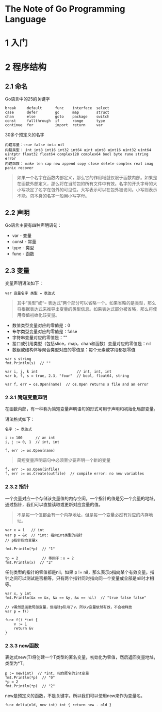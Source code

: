 # The Note of Go Programming Language

# 1 入门

# 2 程序结构

## 2.1 命名

Go语言中的25的关键字

```
break     default      func    interface  select 
case      defer        go      map        struct 
chan      else         goto    package    switch 
const     fallthrough  if      range      type   
continue  for          import  return     var    
```

30多个预定义的名字

```
内建常量：true false iota nil 
内建类型： int int8 int16 int32 int64 uint uint8 uint16 uint32 uint64 uintptr float32 float64 complex128 complex64 bool byte rune string error 
内建函数： make len cap new append copy close delete complex real imag panic recover 
```

> 如果一个名字在函数内部定义，那么它的作用域就仅限于函数内部。如果是在函数外部定义，那么将在当前包的所有文件中有效。名字的开头字母的大小写决定了名字在包外的可见性。大写表示可以在包外被访问，小写则表示不能。包本身的名字一般用小写字母。

## 2.2 声明

Go语言主要有四种声明语句：
* var - 变量
* const - 常量
* type - 类型
* func - 函数

## 2.3 变量

变量声明语法如下：
```
var 变量名字 类型 = 表达式
```

> 其中“类型”或“= 表达式”两个部分可以省略一个。如果省略的是类型，那么将根据表达式来推导出变量的类型信息。如果表达式部分被省略，那么将使用零值初始化该变量。

* 数值类型变量对应的零值是：0
* 布尔类型变量对应的零值是：false
* 字符串变量对应的零值是：""
* 接口或引用类型（包括slice，map，chan和函数）变量对应的零值是：nil
* 数组或结构体等聚合类型对应的零值是：每个元素或字段都是零值

```
var s string
fmt.Println(s)  // ""
```

```
var i, j, k int                  // int, int, int
var b, f, s = true, 2.3, "four"  // bool, float64, string
```

```
var f, err = os.Open(name)  // os.Open returns a file and an error
```

### 2.3.1 简短变量声明

在函数内部，有一种称为简短变量声明语句的形式可用于声明和初始化局部变量。

语法格式如下：
```
名字 := 表达式
```

```
i := 100      // an int
i, j := 0, 1  // int, int
```

```
f, err := os.Open(name)
```

> 简短变量声明语句中必须至少要声明一个新的变量

```
f, err := os.Open(infile)
f, err := os.Create(outfile)  // compile error: no new variables
```

### 2.3.2 指针

一个变量对应一个存储该变量值的内存空间。一个指针的值是另一个变量的地址。通过指针，我们可以直接读取或更新对应变量的值。

> 不是每一个值都会有一个内存地址，但是每一个变量必然有对应的内存地址。

```
var x = 1   // int
var p = &x  // *int: 指向int类型的指针
// p指针指向变量x

fmt.Println(*p)  // "1"

*p = 2           // 等同于：x = 2
fmt.Println(x)  // "2"
```

任何类型的指针的零值都是nil。如果 p != nil，那么表示p指向某个有效变量。指针之间可以测试是否相等，只有两个指针同时指向同一个变量或全部是nil时才相等。
```
var x, y int
fmt.Println(&x == &x, &x == &y, &x == nil)  // "true false false"
```

```
// v虽然是函数局部变量，但指针p引用了v，所以v变量依然有效，不会被释放
var p = f()  

func f() *int {
    v := 1
    return &v
}
```

### 2.3.3 new函数

表达式new(T)将创建一个T类型的匿名变量，初始化为零值，然后返回变量地址，类型为*T。

```
p := new(int)  // *int, 指向匿名的int变量
fmt.Println(*p)  // "0"
*p = 2  
fmt.Println(*p)  // "2"
```

new是预定义的函数，不是关键字。所以我们可以使用new来作为变量名。
```
func delta(old, new int) int { return new - old }
```


